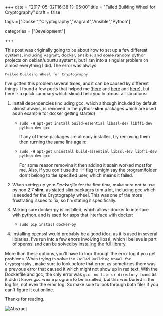 +++
date = "2017-05-02T16:38:19-05:00"
title = "Failed Building Wheel for Cryptography"
draft = false

tags = ["Docker","Cryptography","Vagrant","Ansible","Python"]

categories = ["Development"]

+++

This post was originally going to be about how to set up a few different systems, including vagrant, docker, ansible, and some random python projects on debian/ubuntu systems, but I ran into a singular problem on almost everything I did. The error was always

`Failed Building Wheel for Cryptography`

I've gotten this problem several times, and it can be caused by different things. I found a few posts that helped me ([here](http://stackoverflow.com/questions/22073516/failed-to-install-python-cryptography-package-with-pip-and-setup-py) and [here](https://github.com/openwhisk/openwhisk/issues/309) and [here](https://github.com/docker-library/python/issues/60)), but here is a quick summary which should help you in almost all situations:

1. Install dependencies (including gcc, which although included by default almost always, is removed in the python-**slim** packages which are used as an example for docker getting started)

   - `sudo -H apt-get install build-essential libssl-dev libffi-dev python-dev gcc`

     If any of these packages are already installed, try removing them then running the same line again:

   - `sudo -H apt-get uninstall build-essential libssl-dev libffi-dev python-dev gcc`

     For some reason removing it then adding it again worked most for me. Also, if you don't use the -H flag it might say the program/folder don't belong to the specified user, which means it failed.

2. When setting up your *Dockerfile* for the first time, make sure not to use python 2.7 **slim**, as stated slim packages trim a lot, including gcc which is needed for the Cryptography wheel. This was one of the more frustrating issues to fix, so I'm stating it specifically.

3. Making sure docker-py is installed, which allows docker to interface with python, and is used for apps that interface with docker:

   - `sudo pip install docker-py`

4. Installing openssl would probably be a good idea, as it is used in several libraries. I've run into a few errors involving libssl, which I believe is part of openssl and can be solved by installing the full library.

More than these options, you'll have to look through the error log if you get problems. When trying to solve the ``Failed Building Wheel for Cryptography`` , make sure to look before that error, as sometimes there was a previous error that caused it which might not show up in red text. With the Dockerfile and gcc, the only error was `gcc: no file or directory found` as it didn't know gcc was a program to be installed, but this was buried in the log file, not even the error log. So make sure to look through both files if you can't figure it out online.



Thanks for reading.

![Abstract](http://gooddebate.org/images/elephant.JPG)

